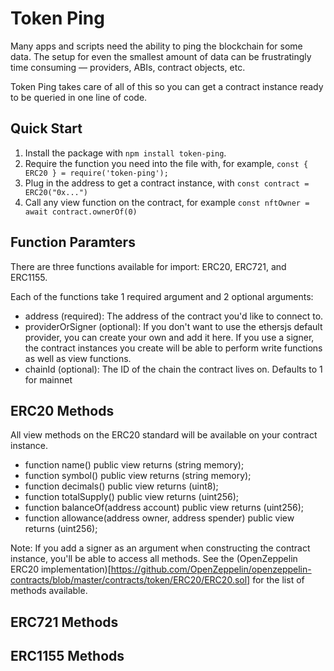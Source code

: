 # Token Ping

Many apps and scripts need the ability to ping the blockchain for some data. The setup for even the smallest amount of data can be frustratingly time consuming — providers, ABIs, contract objects, etc.

Token Ping takes care of all of this so you can get a contract instance ready to be queried in one line of code.

## Quick Start

1. Install the package with `npm install token-ping`.
2. Require the function you need into the file with, for example, `const { ERC20 } = require('token-ping');`
3. Plug in the address to get a contract instance, with `const contract = ERC20("0x...")`
4. Call any view function on the contract, for example `const nftOwner = await contract.ownerOf(0)`

## Function Paramters

There are three functions available for import: ERC20, ERC721, and ERC1155.

Each of the functions take 1 required argument and 2 optional arguments:

- address (required): The address of the contract you'd like to connect to.
- providerOrSigner (optional): If you don't want to use the ethersjs default provider, you can create your own and add it here. If you use a signer, the contract instances you create will be able to perform write functions as well as view functions.
- chainId (optional): The ID of the chain the contract lives on. Defaults to 1 for mainnet

## ERC20 Methods

All view methods on the ERC20 standard will be available on your contract instance.

- function name() public view returns (string memory);
- function symbol() public view returns (string memory);
- function decimals() public view returns (uint8);
- function totalSupply() public view returns (uint256);
- function balanceOf(address account) public view returns (uint256);
- function allowance(address owner, address spender) public view returns (uint256);

Note: If you add a signer as an argument when constructing the contract instance, you'll be able to access all methods. See the (OpenZeppelin ERC20 implementation)[https://github.com/OpenZeppelin/openzeppelin-contracts/blob/master/contracts/token/ERC20/ERC20.sol] for the list of methods available.

## ERC721 Methods


## ERC1155 Methods

